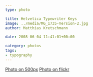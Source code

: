 ```yaml
---
type: photo

title: Helvetica Typewriter Keys
image: ../media/MG_1735-Version-2.jpg
author: Matthias Kretschmann

date: 2008-06-04 11:41:01+00:00

category: photos
tags:
- typography
---
```


[Photo on 500px](http://500px.com/photo/5630073) [Photo on flickr](http://www.flickr.com/photos/krema/6965165687)
